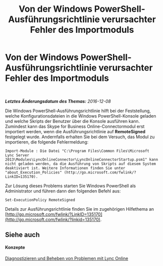 ﻿---
title: Von der Windows PowerShell-Ausführungsrichtlinie verursachter Fehler des Importmoduls
TOCTitle: Von der Windows PowerShell-Ausführungsrichtlinie verursachter Fehler des Importmoduls
ms:assetid: 4bc093ca-fd30-44c9-a0a3-16f78698df2b
ms:mtpsurl: https://technet.microsoft.com/de-de/library/Dn362786(v=OCS.15)
ms:contentKeyID: 56269268
ms.date: 06/01/2017
mtps_version: v=OCS.15
ms.translationtype: HT
---

# Von der Windows PowerShell-Ausführungsrichtlinie verursachter Fehler des Importmoduls

 

_**Letztes Änderungsdatum des Themas:** 2016-12-08_

Die Windows PowerShell-Ausführungsrichtlinie hilft bei der Feststellung, welche Konfigurationsdateien in die Windows PowerShell-Konsole geladen und welche Skripts der Benutzer über die Konsole ausführen kann. Zumindest kann das Skype for Business Online-Connectormodul erst importiert werden, wenn die Ausführungsrichtlinie auf **RemoteSigned** festgelegt wurde. Andernfalls erhalten Sie bei dem Versuch, das Modul zu importieren, die folgende Fehlermeldung:

    Import-Module : Die Datei "C:\Program Files\Common Files\Microsoft Lync Server 2013\Modules\LyncOnlineConnector\LyncOnlineConnectorStartup.psm1" kann nicht geladen werden, da die Ausführung von Skripts auf diesem System deaktiviert ist. Weitere Informationen finden Sie unter "about_Execution_Policies" (http://go.microsoft.com/fwlink/?LinkID=135170).

Zur Lösung dieses Problems starten Sie Windows PowerShell als Administrator und führen dann den folgenden Befehl aus:

    Set-ExecutionPolicy RemoteSigned

Details zur Ausführungsrichtlinie finden Sie im zugehörigen Hilfethema an [http://go.microsoft.com/fwlink/?LinkID=135170](http://go.microsoft.com/fwlink/?linkid=135170).

## Siehe auch

#### Konzepte

[Diagnostizieren und Beheben von Problemen mit Lync Online](diagnosing-and-resolving-connection-problems-with-skype-for-business-online.md)

